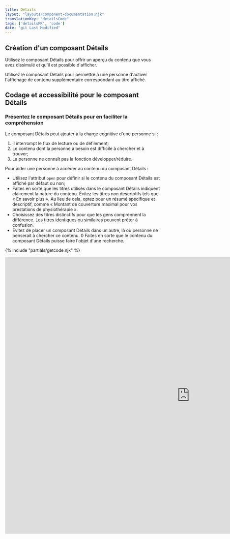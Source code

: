 ```yaml
---
title: Détails
layout: "layouts/component-documentation.njk"
translationKey: "detailsCode"
tags: ['detailsFR', 'code']
date: "git Last Modified"
---
```


## Création d'un composant Détails

Utilisez le composant Détails pour offrir un aperçu du contenu que vous avez dissimulé et qu'il est possible d'afficher.

Utilisez le composant Détails pour permettre à une personne d'activer l'affichage de contenu supplémentaire correspondant au titre affiché.

## Codage et accessibilité pour le composant Détails

### Présentez le composant Détails pour en faciliter la compréhension

Le composant Détails peut ajouter à la charge cognitive d'une personne si :

1. Il interrompt le flux de lecture ou de défilement;
2. Le contenu dont la personne a besoin est difficile à chercher et à trouver;
3. La personne ne connaît pas la fonction développer/réduire.

Pour aider une personne à accéder au contenu du composant Détails :

- Utilisez l'attribut `open` pour définir si le contenu du composant Détails est affiché par défaut ou non;
- Faites en sorte que les titres utilisés dans le composant Détails indiquent clairement la nature du contenu. Évitez les titres non descriptifs tels que « En savoir plus ». Au lieu de cela, optez pour un résumé spécifique et descriptif, comme « Montant de couverture maximal pour vos prestations de physiothérapie ».
- Choisissez des titres distinctifs pour que les gens comprennent la différence. Les titres identiques ou similaires peuvent prêter à confusion.
- Évitez de placer un composant Détails dans un autre, là où personne ne penserait à chercher ce contenu.
0 Faites en sorte que le contenu du composant Détails puisse faire l'objet d'une recherche.

{% include "partials/getcode.njk" %}

<iframe
  title="Survol des propriétés et des évènements relatifs à gcds-details."
  src="https://cds-snc.github.io/gcds-components/iframe.html?viewMode=docs&demo=true&singleStory=true&id=components-details--events-properties"
  width="1200"
  height="900"
  style="display: block; margin: 0 auto;"
  frameBorder="0"
  allow="clipboard-write"
></iframe>
